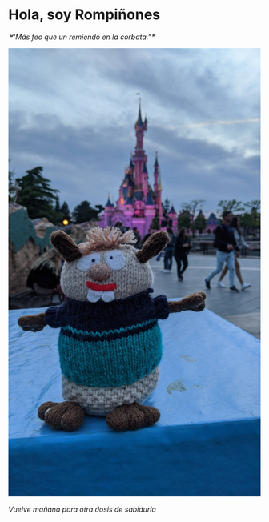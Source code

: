# Hola, soy Rompiñones

<!--STARTS_HERE_QUOTE_README-->
<i>❝"Más feo que un remiendo en la corbata."❞</i>
<!--ENDS_HERE_QUOTE_README-->

<!--START_SECTION:update_image-->
![alt text](https://raw.githubusercontent.com/focaalvarez/rompinones/main/.github/images/IMG_20220428_205827.jpg?raw=true)
<!--END_SECTION:update_image-->

*Vuelve mañana para otra dosis de sabiduría*
